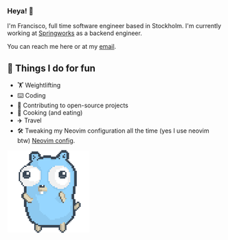 ### Heya! 👋

I'm Francisco, full time software engineer based in Stockholm. I'm currently working at [Springworks](https://www.springworks.se/) as a backend engineer.

You can reach me here or at my [email](mailto:fcsuarez96@gmail.com).


## 💪 Things I do for fun

- 🏋 Weightlifting
- ⌨️  Coding
- 🤼 Contributing to open-source projects
- 🍳 Cooking (and eating)
- ✈️  Travel
- 🛠️ Tweaking my Neovim configuration all the time (yes I use neovim btw) [Neovim config](https://github.com/Frankcs96/vim-configuration).

![gopher dancing](./dancing-gopher.gif)
